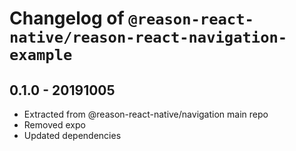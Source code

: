 # Changelog of `@reason-react-native/reason-react-navigation-example`

## 0.1.0 - 20191005

- Extracted from @reason-react-native/navigation main repo
- Removed expo
- Updated dependencies
